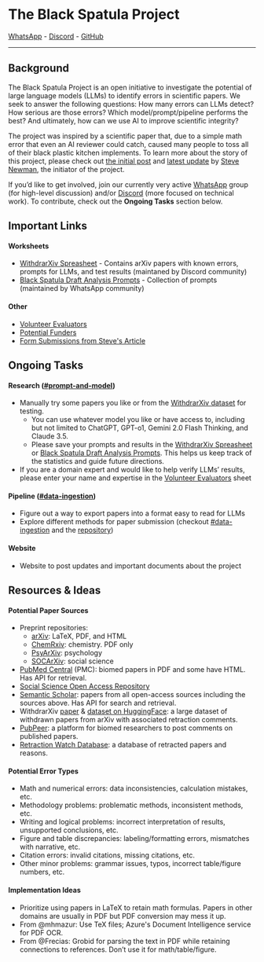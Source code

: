 # The Black Spatula Project
[WhatsApp](https://chat.whatsapp.com/DRkjqk1pwTu1pDXC9oeC0q) - [Discord](https://discord.gg/Zxf9p7hAnG) - [GitHub](https://github.com/The-Black-Spatula-Project)

---

## Background
The Black Spatula Project is an open initiative to investigate the potential of large language models (LLMs) to identify errors in scientific papers. We seek to answer the following questions: How many errors can LLMs detect? How serious are those errors? Which model/prompt/pipeline performs the best? And ultimately, how can we use AI to improve scientific integrity?

The project was inspired by a scientific paper that, due to a simple math error that even an AI reviewer could catch, caused many people to toss all of their black plastic kitchen implements. To learn more about the story of this project, please check out [the initial post](https://amistrongeryet.substack.com/p/the-black-spatula-project) and [latest update](https://amistrongeryet.substack.com/p/black-spatula-day-five) by [Steve Newman](https://x.com/snewmanpv), the initiator of the project.

If you’d like to get involved, join our currently very active [WhatsApp](https://chat.whatsapp.com/DRkjqk1pwTu1pDXC9oeC0q) group (for high-level discussion) and/or [Discord](https://discord.gg/Zxf9p7hAnG) (more focused on technical work). To contribute, check out the **Ongoing Tasks** section below.

## Important Links

#### Worksheets
- [WithdrarXiv Spreasheet](https://docs.google.com/spreadsheets/d/1Eo5BH_shOZXKf63_kA7cuDXTBkva0vteB9CBAddq2TI/edit?usp=sharing) - Contains arXiv papers with known errors, prompts for LLMs, and test results (maintaned by Discord community)
- [Black Spatula Draft Analysis Prompts](https://docs.google.com/spreadsheets/d/1IHGQ5s9b6U6cofYsvYEm3ITEf9MrwsMZpqV48FJnyV0/edit?usp=sharing) - Collection of prompts (maintained by WhatsApp community)

#### Other
- [Volunteer Evaluators](https://docs.google.com/spreadsheets/d/1CrkXS2WMx3a5mf5fVC_oSVJYEo3dgYZqAfm6GXX4htA)
- [Potential Funders](https://docs.google.com/spreadsheets/d/1tHEp3nMFgb26um6vBV8Ok2hOTCz8oq9rjMsFoRK38VE)
- [Form Submissions from Steve's Article](https://docs.google.com/spreadsheets/d/1wXZdt3a5_RsLFdKPs6KBr3YtE5D2nLvpJatxMYDQ2Ig)

## Ongoing Tasks

#### Research ([#prompt-and-model](https://discord.com/channels/1318622366322131015/1318756579113304074))
- Manually try some papers you like or from the [WithdrarXiv dataset](https://huggingface.co/datasets/darpa-scify/withdrarxiv) for testing.
    - You can use whatever model you like or have access to, including but not limited to ChatGPT, GPT-o1, Gemini 2.0 Flash Thinking, and Claude 3.5.
    - Please save your prompts and results in the [WithdrarXiv Spreasheet](https://docs.google.com/spreadsheets/d/1Eo5BH_shOZXKf63_kA7cuDXTBkva0vteB9CBAddq2TI/edit?usp=sharing) or [Black Spatula Draft Analysis Prompts](https://docs.google.com/spreadsheets/d/1IHGQ5s9b6U6cofYsvYEm3ITEf9MrwsMZpqV48FJnyV0/edit?usp=sharing). This helps us keep track of the statistics and guide future directions.
- If you are a domain expert and would like to help verify LLMs’ results, please enter your name and expertise in the [Volunteer Evaluators](https://docs.google.com/spreadsheets/d/1CrkXS2WMx3a5mf5fVC_oSVJYEo3dgYZqAfm6GXX4htA) sheet

#### Pipeline ([#data-ingestion](https://discord.com/channels/1318622366322131015/1318643155419009024))
- Figure out a way to export papers into a format easy to read for LLMs
- Explore different methods for paper submission (checkout [#data-ingestion](https://discord.com/channels/1318622366322131015/1318643155419009024) and the [repository](https://github.com/anusheel/black-spatula-project))

#### Website
- Website to post updates and important documents about the project

## Resources & Ideas

#### Potential Paper Sources
- Preprint repositories:
    - [arXiv](https://arxiv.org/): LaTeX, PDF, and HTML
    - [ChemRxiv](https://chemrxiv.org/engage/chemrxiv/public-dashboard): chemistry. PDF only
    - [PsyArXiv](https://osf.io/preprints/psyarxiv): psychology
    - [SOCArXiv](https://osf.io/preprints/socarxiv): social science
- [PubMed Central](https://pmc.ncbi.nlm.nih.gov/) (PMC): biomed papers in PDF and some have HTML. Has API for retrieval.
- [Social Science Open Access Repository](https://www.gesis.org/en/ssoar)
- [Semantic Scholar](https://www.semanticscholar.org/): papers from all open-access sources including the sources above. Has API for search and retrieval.
- WithdrarXiv [paper](https://arxiv.org/abs/2412.03775) & [dataset on HuggingFace](https://huggingface.co/datasets/darpa-scify/withdrarxiv): a large dataset of withdrawn papers from arXiv with associated retraction comments.
- [PubPeer](https://pubpeer.com/): a platform for biomed researchers to post comments on published papers.
- [Retraction Watch Database](https://retractiondatabase.org/RetractionSearch.aspx?): a database of retracted papers and reasons.

#### Potential Error Types
- Math and numerical errors: data inconsistencies, calculation mistakes, etc.
- Methodology problems: problematic methods, inconsistent methods, etc.
- Writing and logical problems: incorrect interpretation of results, unsupported conclusions, etc.
- Figure and table discrepancies: labeling/formatting errors, mismatches with narrative, etc.
- Citation errors: invalid citations, missing citations, etc.
- Other minor problems: grammar issues, typos, incorrect table/figure numbers, etc.

#### Implementation Ideas
- Prioritize using papers in LaTeX to retain math formulas. Papers in other domains are usually in PDF but PDF conversion may mess it up.
- From @mhmazur: Use TeX files; Azure's Document Intelligence service for PDF OCR.
- From @Frecias: Grobid for parsing the text in PDF while retaining connections to references. Don’t use it for math/table/figure.
